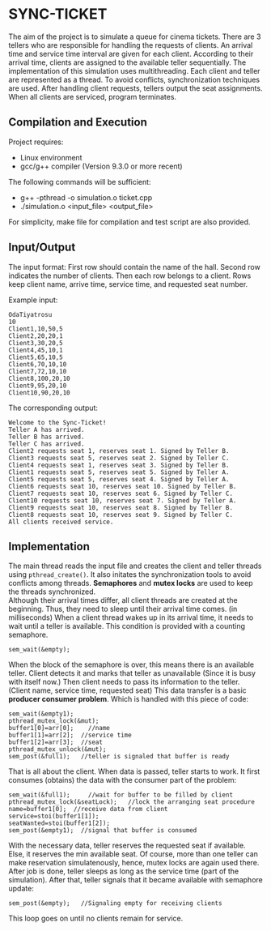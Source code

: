 # SYNC-TICKET

The aim of the project is to simulate a queue for cinema tickets. There are 3 tellers who are responsible for handling the requests of clients. An arrival time and service time interval are given for each client. According to their arrival time, clients are assigned to the available teller sequentially. The implementation of this simulation uses multithreading. Each client and teller are represented as a thread. To avoid conflicts, synchronization techniques are used. After handling client requests, tellers output the seat assignments. When all clients are serviced, program terminates.

## Compilation and Execution

Project requires: 
* Linux environment 
* gcc/g++ compiler (Version 9.3.0 or more recent)
<!-- end of the list -->
The following commands will be sufficient:
* g++ -pthread -o simulation.o ticket.cpp
* ./simulation.o <input_file> <output_file>
<!-- end of the list -->
For simplicity, make file for compilation and test script are also provided.

## Input/Output

The input format: First row should contain the name of the hall. Second row indicates the number of clients. Then each row belongs to a client. Rows keep client name, arrive time, service time, and requested seat number.

Example input:

```
OdaTiyatrosu
10
Client1,10,50,5
Client2,20,20,1
Client3,30,20,5
Client4,45,10,1
Client5,65,10,5
Client6,70,10,10
Client7,72,10,10
Client8,100,20,10
Client9,95,20,10
Client10,90,20,10

```

The corresponding output:

```
Welcome to the Sync-Ticket!
Teller A has arrived.
Teller B has arrived.
Teller C has arrived.
Client2 requests seat 1, reserves seat 1. Signed by Teller B.
Client3 requests seat 5, reserves seat 2. Signed by Teller C.
Client4 requests seat 1, reserves seat 3. Signed by Teller B.
Client1 requests seat 5, reserves seat 5. Signed by Teller A.
Client5 requests seat 5, reserves seat 4. Signed by Teller A.
Client6 requests seat 10, reserves seat 10. Signed by Teller B.
Client7 requests seat 10, reserves seat 6. Signed by Teller C.
Client10 requests seat 10, reserves seat 7. Signed by Teller A.
Client9 requests seat 10, reserves seat 8. Signed by Teller B.
Client8 requests seat 10, reserves seat 9. Signed by Teller C.
All clients received service.

```

## Implementation

The main thread reads the input file and creates the client and teller threads using `pthread_create()`. It also initates the synchronization tools to avoid conflicts among threads. **Semaphores** and **mutex locks** are used to keep the threads synchronized.  \
Although their arrival times differ, all client threads are created at the beginning. Thus, they need to sleep until their arrival time comes. (in milliseconds) When a client thread wakes up in its arrival time, it needs to wait until a teller is available. This condition is provided with a counting semaphore.
```
sem_wait(&empty);
```
When the block of the semaphore is over, this means there is an available teller. Client detects it and marks that teller as unavailable (Since it is busy with itself now.) Then client needs to pass its information to the teller. (Client name, service time, requested seat) This data transfer is a basic **producer consumer problem**. Which is handled with this piece of code:
``` 
sem_wait(&empty1);
pthread_mutex_lock(&mut);
buffer1[0]=arr[0];    //name
buffer1[1]=arr[2];  //service time
buffer1[2]=arr[3];  //seat
pthread_mutex_unlock(&mut);
sem_post(&full1);   //teller is signaled that buffer is ready
```
That is all about the client. When data is passed, teller starts to work. It first consumes (obtains) the data with the consumer part of the problem:
``` 
sem_wait(&full1);     //wait for buffer to be filled by client
pthread_mutex_lock(&seatLock);   //lock the arranging seat procedure
name=buffer1[0];  //receive data from client
service=stoi(buffer1[1]);
seatWanted=stoi(buffer1[2]);
sem_post(&empty1);  //signal that buffer is consumed
```
With the necessary data, teller reserves the requested seat if available. Else, it reserves the min available seat. Of course, more than one teller can make reservation simulatenously, hence, mutex locks are again used there. After job is done, teller sleeps as long as the service time (part of the simulation). After that, teller signals that it became available with semaphore update:
```
sem_post(&empty);   //Signaling empty for receiving clients 
```
This loop goes on until no clients remain for service.



